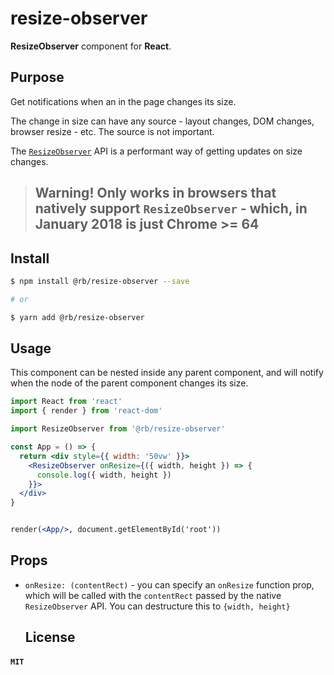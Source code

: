 # resize-observer

**ResizeObserver** component for **React**.

## Purpose

Get notifications when an in the page changes its size.

The change in size can have any source - layout changes, DOM changes, browser resize - etc. The source is not important.

The [`ResizeObserver`](https://developers.google.com/web/updates/2016/10/resizeobserver) API is a performant way of getting updates on size changes.

> ## Warning! Only works in browsers that natively support `ResizeObserver` - which, in January 2018 is just Chrome >= 64

## Install

```sh
$ npm install @rb/resize-observer --save

# or

$ yarn add @rb/resize-observer
```

## Usage

This component can be nested inside any parent component, and will notify when the node of the parent component changes its size.

```jsx
import React from 'react'
import { render } from 'react-dom'

import ResizeObserver from '@rb/resize-observer'

const App = () => {
  return <div style={{ width: '50vw' }}>
    <ResizeObserver onResize={({ width, height }) => {
      console.log({ width, height })
    }}>
  </div>
}


render(<App/>, document.getElementById('root'))
```

## Props

* `onResize: (contentRect)` - you can specify an `onResize` function prop, which will be called with the `contentRect` passed by the native `ResizeObserver` API. You can destructure this to `{width, height}`
  ## License

#### `MIT`
